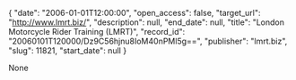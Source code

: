 {
  "date": "2006-01-01T12:00:00", 
  "open_access": false, 
  "target_url": "http://www.lmrt.biz/", 
  "description": null, 
  "end_date": null, 
  "title": "London Motorcycle Rider Training (LMRT)", 
  "record_id": "20060101T120000/Dz9C56hjnu8IoM40nPMl5g==", 
  "publisher": "lmrt.biz", 
  "slug": 11821, 
  "start_date": null
}

None